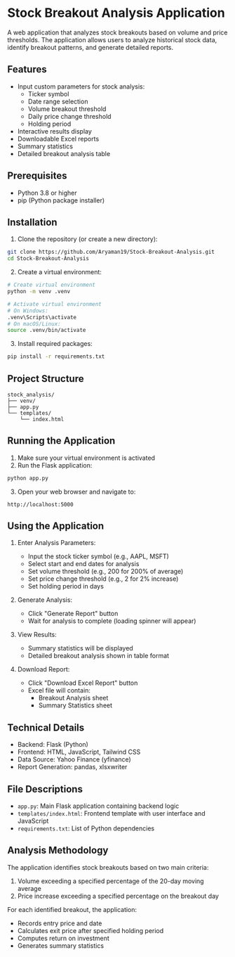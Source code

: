 # Stock Breakout Analysis Application

A web application that analyzes stock breakouts based on volume and price thresholds. The application allows users to analyze historical stock data, identify breakout patterns, and generate detailed reports.

## Features

- Input custom parameters for stock analysis:
  - Ticker symbol
  - Date range selection
  - Volume breakout threshold
  - Daily price change threshold
  - Holding period
- Interactive results display
- Downloadable Excel reports
- Summary statistics
- Detailed breakout analysis table

## Prerequisites

- Python 3.8 or higher
- pip (Python package installer)

## Installation

1. Clone the repository (or create a new directory):
```bash
git clone https://github.com/Aryaman19/Stock-Breakout-Analysis.git
cd Stock-Breakout-Analysis
```

2. Create a virtual environment:
```bash
# Create virtual environment
python -m venv .venv

# Activate virtual environment
# On Windows:
.venv\Scripts\activate
# On macOS/Linux:
source .venv/bin/activate
```

3. Install required packages:
```bash
pip install -r requirements.txt
```

## Project Structure

```
stock_analysis/
├── venv/
├── app.py
└── templates/
    └── index.html
```

## Running the Application

1. Make sure your virtual environment is activated
2. Run the Flask application:
```bash
python app.py
```
3. Open your web browser and navigate to:
```
http://localhost:5000
```

## Using the Application

1. Enter Analysis Parameters:
   - Input the stock ticker symbol (e.g., AAPL, MSFT)
   - Select start and end dates for analysis
   - Set volume threshold (e.g., 200 for 200% of average)
   - Set price change threshold (e.g., 2 for 2% increase)
   - Set holding period in days

2. Generate Analysis:
   - Click "Generate Report" button
   - Wait for analysis to complete (loading spinner will appear)

3. View Results:
   - Summary statistics will be displayed
   - Detailed breakout analysis shown in table format

4. Download Report:
   - Click "Download Excel Report" button
   - Excel file will contain:
     - Breakout Analysis sheet
     - Summary Statistics sheet

## Technical Details

- Backend: Flask (Python)
- Frontend: HTML, JavaScript, Tailwind CSS
- Data Source: Yahoo Finance (yfinance)
- Report Generation: pandas, xlsxwriter

## File Descriptions

- `app.py`: Main Flask application containing backend logic
- `templates/index.html`: Frontend template with user interface and JavaScript
- `requirements.txt`: List of Python dependencies

## Analysis Methodology

The application identifies stock breakouts based on two main criteria:
1. Volume exceeding a specified percentage of the 20-day moving average
2. Price increase exceeding a specified percentage on the breakout day

For each identified breakout, the application:
- Records entry price and date
- Calculates exit price after specified holding period
- Computes return on investment
- Generates summary statistics

